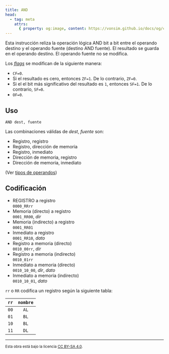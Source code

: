 ```yaml
---
title: AND
head:
  - tag: meta
    attrs:
      { property: og:image, content: https://vonsim.github.io/docs/og/cpu/instructions/and.png }
---
```


Esta instrucción reliza la operación lógica AND bit a bit entre el operando destino y el operando fuente (destino AND fuente). El resultado se guarda en el operando destino. El operando fuente no se modifica.

Los [_flags_](/docs/cpu/#flags) se modifican de la siguiente manera:

- `CF=0`.
- Si el resultado es cero, entonces `ZF=1`. De lo contrario, `ZF=0`.
- Si el el bit más significativo del resultado es `1`, entonces `SF=1`. De lo contrario, `SF=0`.
- `OF=0`.

## Uso

```vonsim
AND dest, fuente
```

Las combinaciones válidas de _dest_, _fuente_ son:

- Registro, registro
- Registro, dirección de memoria
- Registro, inmediato
- Dirección de memoria, registro
- Dirección de memoria, inmediato

(Ver [tipos de operandos](/docs/cpu/assembly/#operandos))

## Codificación

- REGISTRO a registro  
  `0000_RRrr`
- Memoria (directo) a registro  
  `0001_RR00`, _dir_
- Memoria (indirecto) a registro  
  `0001_RR01`
- Inmediato a registro  
  `0001_RR10`, _dato_
- Registro a memoria (directo)  
  `0010_00rr`, _dir_
- Registro a memoria (indirecto)  
  `0010_01rr`
- Inmediato a memoria (directo)  
  `0010_10_00`, _dir_, _dato_
- Inmediato a memoria (indirecto)  
  `0010_10_01`, _dato_

`rr` o `RR` codifica un registro según la siguiente tabla:

| `rr` | `nombre` |
| :---: | :---: | 
| `00` | `AL`  | 
| `01` | `BL`  | 
| `10` | `BL`  | 
| `11` | `DL`  | 

---

<small>Esta obra está bajo la licencia <a target="_blank" rel="license noopener noreferrer" href="http://creativecommons.org/licenses/by-sa/4.0/">CC BY-SA 4.0</a>.</small>
